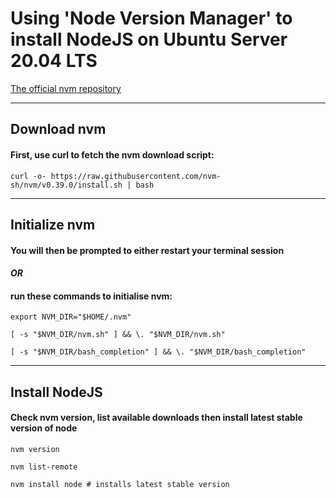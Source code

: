 # Using 'Node Version Manager' to install NodeJS on Ubuntu Server 20.04 LTS

[The official nvm repository](https://github.com/nvm-sh/nvm#installing-and-updating)

__________________________
## Download nvm
#### First, use curl to fetch the nvm download script:

```
curl -o- https://raw.githubusercontent.com/nvm-sh/nvm/v0.39.0/install.sh | bash
```

_________________________
## Initialize nvm
#### You will then be prompted to either restart your terminal session 
#### *OR* 
#### run these commands to initialise nvm:

```
export NVM_DIR="$HOME/.nvm"
```

```
[ -s "$NVM_DIR/nvm.sh" ] && \. "$NVM_DIR/nvm.sh"
```

```
[ -s "$NVM_DIR/bash_completion" ] && \. "$NVM_DIR/bash_completion"
```

________________________
## Install NodeJS
#### Check nvm version, list available downloads then install latest stable version of node

```
nvm version
```

```
nvm list-remote
```

```
nvm install node # installs latest stable version
```
